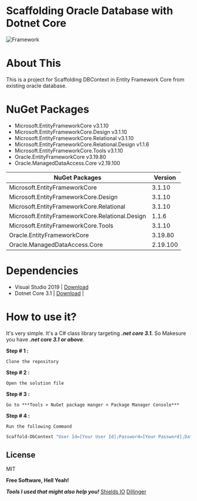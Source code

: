 ﻿# Scaffolding Oracle Database with Dotnet Core 

![Framework](https://img.shields.io/badge/framework-.net%20core%20v3.1-green)

# About This
This is a project for Scaffolding DBContext in Entity Framework Core from existing oracle database.

# NuGet Packages
  - Microsoft.EntityFrameworkCore v3.1.10
  - Microsoft.EntityFrameworkCore.Design v3.1.10
  - Microsoft.EntityFrameworkCore.Relational v3.1.10
  - Microsoft.EntityFrameworkCore.Relational.Design v1.1.6
  - Microsoft.EntityFrameworkCore.Tools v3.1.10
  - Oracle.EntityFrameworkCore v3.19.80
  - Oracle.ManagedDataAccess.Core v2.19.100
  
| NuGet Packages | Version |
| ------ | ------ |
| Microsoft.EntityFrameworkCore | 3.1.10 |
| Microsoft.EntityFrameworkCore.Design | 3.1.10 |
| Microsoft.EntityFrameworkCore.Relational | 3.1.10 |
| Microsoft.EntityFrameworkCore.Relational.Design | 1.1.6 |
| Microsoft.EntityFrameworkCore.Tools | 3.1.10 |
| Oracle.EntityFrameworkCore | 3.19.80 |
| Oracle.ManagedDataAccess.Core | 2.19.100 |

# Dependencies
  - Visual Studio 2019 | [Download](https://visualstudio.microsoft.com/downloads/)
  - Dotnet Core 3.1 | [Download](https://dotnet.microsoft.com/download/dotnet-core/3.1) |

# How to use it?
It's very simple. It's a C# class library targeting ***.net core 3.1.*** So Makesure you have ***.net core 3.1 or above***.

**Step # 1 :** 
    
    Clone the repository
**Step # 2 :** 
    
    Open the solution file
**Step # 3 :** 

    Go to ***Tools > NuGet package manger > Package Manager Console***
**Step # 4 :** 

    Run the following Command

```sh
Scaffold-DbContext "User Id=[Your User Id];Password=[Your Password];Data Source=[Your Data Source];" Oracle.EntityFrameworkCore -OutputDir Models
```

License
----

MIT


**Free Software, Hell Yeah!**

***Tools I used that might also help you!***
[Shields IO](https://shields.io)
[Dillinger](https://dillinger.io)